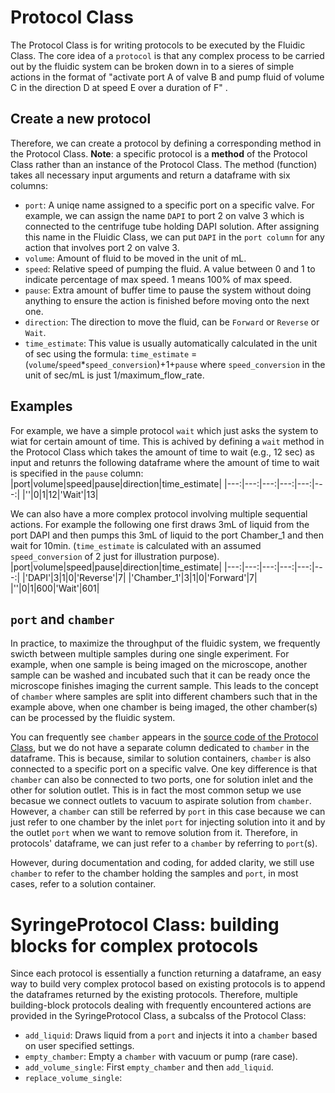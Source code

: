 # Protocol Class
The Protocol Class is for writing protocols to be executed by the Fluidic Class.
The core idea of a `protocol` is that any complex process to be carried out by the fluidic system can be broken down in to a sieres of simple actions in the format of "activate port A of valve B and pump fluid of volume C in the direction D at speed E over a duration of F" . 
## Create a new protocol
Therefore, we can create a protocol by defining a corresponding method in the Protocol Class.
**Note**: a specific protocol is a **method** of the Protocol Class rather than an instance of the Protocol Class.
The method (function) takes all necessary input arguments and return a dataframe with six columns:
- `port`: A uniqe name assigned to a specific port on a specific valve.
For example, we can assign the name `DAPI` to port 2 on valve 3 which is connected to the centrifuge tube holding DAPI solution.
After assigning this name in the Fluidic Class, we can put `DAPI` in the `port column` for any action that involves port 2 on valve 3.
- `volume`: Amount of fluid to be moved in the unit of mL.
- `speed`: Relative speed of pumping the fluid. A value between 0 and 1 to indicate percentage of max speed. 1 means 100% of max speed.
- `pause`: Extra amount of buffer time to pause the system without doing anything to ensure the action is finished before moving onto the next one. 
- `direction`: The direction to move the fluid, can be `Forward` or `Reverse` or `Wait`. 
- `time_estimate`: This value is usually automatically calculated in the unit of sec using the formula: `time_estimate` = (`volume`/`speed`*`speed_conversion`)+1+`pause` 
where `speed_conversion` in the unit of sec/mL is just 1/maximum_flow_rate.
## Examples
For example, we have a simple protocol `wait` which just asks the system to wiat for certain amount of time. 
This is achived by defining a `wait` method in the Protocol Class which takes the amount of time to wait (e.g., 12 sec) as input and retunrs the following dataframe where the amount of time to wait is specified in the `pause` column:
|port|volume|speed|pause|direction|time_estimate|
|---:|---:|---:|---:|---:|---:|
|''|0|1|12|'Wait'|13|

We can also have a more complex protocol involving multiple sequential actions. For example the following one first draws 3mL of liquid from the port DAPI and then pumps this 3mL of liquid to the port Chamber_1 and then wait for 10min. (`time_estimate` is calculated with an assumed `speed_conversion` of 2 just for illustration purpose).
|port|volume|speed|pause|direction|time_estimate|
|---:|---:|---:|---:|---:|---:|
|'DAPI'|3|1|0|'Reverse'|7|
|'Chamber_1'|3|1|0|'Forward'|7|
|''|0|1|600|'Wait'|601|
## `port` and `chamber`
In practice, to maximize the throughput of the fluidic system, we frequently swicth between multiple samples during one single experiment. 
For example, when one sample is being imaged on the microscope, another sample can be washed and incubated such that it can be ready once the microscope finishes imaging the current sample. 
This leads to the concept of `chamber` where samples are split into different chambers such that in the example above, when one chamber is being imaged, the other chamber(s) can be processed by the fluidic system.

You can frequently see `chamber` appears in the [source code of the Protocol Class](Protocol.py), but we do not have a separate column dedicated to `chamber` in the dataframe.
This is because, similar to solution containers, `chamber` is also connected to a specific port on a specific valve.
One key difference is that `chamber` can also be connected to two ports, one for solution inlet and the other for solution outlet. 
This is in fact the most common setup we use becasue we connect outlets to vacuum to aspirate solution from `chamber`.
However, a `chamber` can still be referred by `port` in this case because we can just refer to one chamber by the inlet `port` for injecting solution into it and by the outlet `port` when we want to remove solution from it. 
Therefore, in protocols' dataframe, we can just refer to a `chamber` by referring to `port`(s). 

However, during documentation and coding, for added clarity, we still use `chamber` to refer to the chamber holding the samples and `port`, in most cases, refer to a solution container.
# SyringeProtocol Class: building blocks for complex protocols
Since each protocol is essentially a function returning a dataframe, an easy way to build very complex protocol based on existing protocols is to append the dataframes returned by the existing protocols. 
Therefore, multiple building-block protocols dealing with frequently encountered actions are provided in the SyringeProtocol Class, a subcalss of the Protocol Class:
- `add_liquid`: Draws liquid from a `port` and injects it into a `chamber` based on user specified settings.
- `empty_chamber`: Empty a `chamber` with vacuum or pump (rare case).
- `add_volume_single`: First `empty_chamber` and then `add_liquid`.
- `replace_volume_single`: 
